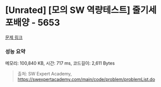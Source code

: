 # [Unrated] [모의 SW 역량테스트] 줄기세포배양 - 5653 

[문제 링크](https://swexpertacademy.com/main/code/problem/problemDetail.do?contestProbId=AWXRJ8EKe48DFAUo) 

### 성능 요약

메모리: 100,840 KB, 시간: 717 ms, 코드길이: 2,611 Bytes



> 출처: SW Expert Academy, https://swexpertacademy.com/main/code/problem/problemList.do